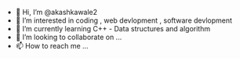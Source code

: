 - 👋 Hi, I’m @akashkawale2
- 👀 I’m interested in coding , web devlopment , software devlopment 
- 🌱 I’m currently learning C++ - Data structures and algorithm
- 💞️ I’m looking to collaborate on ...
- 📫 How to reach me ...

<!---
akashkawale2/akashkawale2 is a ✨ special ✨ repository because its `README.md` (this file) appears on your GitHub profile.
You can click the Preview link to take a look at your changes.
--->
